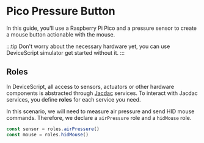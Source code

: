 # Pico Pressure Button

In this guide, you'll use a Raspberry Pi Pico and a pressure sensor to create a mouse button actionable with the mouse.

:::tip
Don't worry about the necessary hardware yet, you can use DeviceScript simulator get started without it.
:::

## Roles

In DeviceScript, all access to sensors, actuators or other hardware components is abstracted through [Jacdac](https://aka.ms/jacdac) services.
To interact with Jacdac services, you define **roles** for each service you need.

In this scenario, we will need to measure air pressure and send HID mouse commands. Therefore, we declare a `airPressure` role and a `hidMouse` role.

```ts
const sensor = roles.airPressure()
const mouse = roles.hidMouse()
```